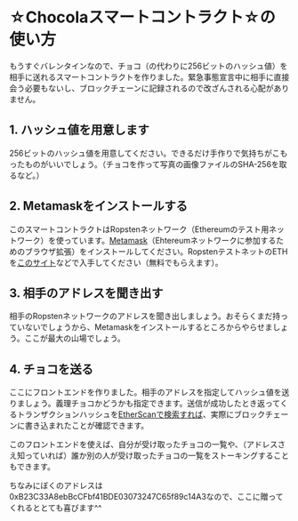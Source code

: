 # ☆Chocolaスマートコントラクト☆の使い方

もうすぐバレンタインなので、チョコ（の代わりに256ビットのハッシュ値）を相手に送れるスマートコントラクトを作りました。緊急事態宣言中に相手に直接会う必要もないし、ブロックチェーンに記録されるので改ざんされる心配がありません。

## 1. ハッシュ値を用意します

256ビットのハッシュ値を用意してください。できるだけ手作りで気持ちがこもったものがいいでしょう。（チョコを作って写真の画像ファイルのSHA-256を取るなど。）

## 2. Metamaskをインストールする

このスマートコントラクトはRopstenネットワーク（Ethereumのテスト用ネットワーク）を使っています。[Metamask](https://metamask.io/)（Ehtereumネットワークに参加するためのブラウザ拡張）をインストールしてください。RopstenテストネットのETHを[このサイト](https://faucet.ropsten.be/)などで入手してください（無料でもらえます）。

## 3. 相手のアドレスを聞き出す

相手のRopstenネットワークのアドレスを聞き出しましょう。おそらくまだ持っていないでしょうから、Metamaskをインストールするところからやらせましょう。ここが最大の山場でしょう。

## 4. チョコを送る

ここにフロントエンドを作りました。相手のアドレスを指定してハッシュ値を送りましょう。義理チョコかどうかも指定できます。送信が成功したとき返ってくるトランザクションハッシュを[EtherScanで検索すれば](https://ropsten.etherscan.io/)、実際にブロックチェーンに書き込まれたことが確認できます。

このフロントエンドを使えば、自分が受け取ったチョコの一覧や、（アドレスさえ知っていれば）誰か別の人が受け取ったチョコの一覧をストーキングすることもできます。

ちなみにぼくのアドレスは0xB23C33A8ebBcCFbf41BDE03073247C65f89c14A3なので、ここに贈ってくれるととても喜びます^^



